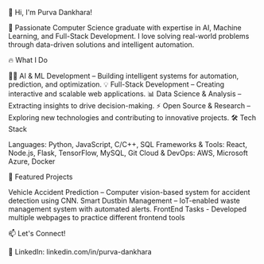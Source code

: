 👋 Hi, I'm Purva Dankhara!

🚀 Passionate Computer Science graduate with expertise in AI, Machine Learning, and Full-Stack Development. I love solving real-world problems through data-driven solutions and intelligent automation.

🔥 What I Do

👨‍💻 AI & ML Development – Building intelligent systems for automation, prediction, and optimization.
💡 Full-Stack Development – Creating interactive and scalable web applications.
📊 Data Science & Analysis – Extracting insights to drive decision-making.
⚡ Open Source & Research – Exploring new technologies and contributing to innovative projects.
🛠 Tech Stack

Languages: Python, JavaScript, C/C++, SQL
Frameworks & Tools: React, Node.js, Flask, TensorFlow, MySQL, Git
Cloud & DevOps: AWS, Microsoft Azure, Docker

📌 Featured Projects

Vehicle Accident Prediction – Computer vision-based system for accident detection using CNN.
Smart Dustbin Management – IoT-enabled waste management system with automated alerts.
FrontEnd Tasks - Developed multiple webpages to practice different frontend tools

📫 Let's Connect!

🔗 LinkedIn: linkedin.com/in/purva-dankhara
